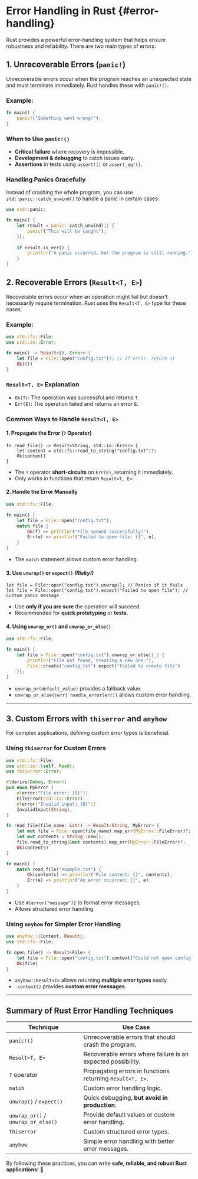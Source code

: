# Error Handling in Rust {#error-handling}

Rust provides a powerful error-handling system that helps ensure robustness and reliability. There are two main types of errors:

## 1. Unrecoverable Errors (`panic!`)

Unrecoverable errors occur when the program reaches an unexpected state and must terminate immediately. Rust handles these with `panic!()`.

### Example:
```rust
fn main() {
    panic!("Something went wrong!");
}
```

### When to Use `panic!()`
- **Critical failure** where recovery is impossible.
- **Development & debugging** to catch issues early.
- **Assertions** in tests using `assert!()` or `assert_eq!()`.

### Handling Panics Gracefully
Instead of crashing the whole program, you can use `std::panic::catch_unwind()` to handle a panic in certain cases:
```rust
use std::panic;

fn main() {
    let result = panic::catch_unwind(|| {
        panic!("This will be caught");
    });
    
    if result.is_err() {
        println!("A panic occurred, but the program is still running.");
    }
}
```

## 2. Recoverable Errors (`Result<T, E>`)

Recoverable errors occur when an operation might fail but doesn't necessarily require termination. Rust uses the `Result<T, E>` type for these cases.

### Example:
```rust
use std::fs::File;
use std::io::Error;

fn main() -> Result<(), Error> {
    let file = File::open("config.txt")?; // If error, return it
    Ok(())
}
```

### `Result<T, E>` Explanation
- `Ok(T)`: The operation was successful and returns `T`.
- `Err(E)`: The operation failed and returns an error `E`.

### Common Ways to Handle `Result<T, E>`

#### 1. **Propagate the Error (`?` Operator)**
```rust,no_run
fn read_file() -> Result<String, std::io::Error> {
    let content = std::fs::read_to_string("config.txt")?;
    Ok(content)
}
```
- The `?` operator **short-circuits** on `Err(E)`, returning it immediately.
- Only works in functions that return `Result<T, E>`.

#### 2. **Handle the Error Manually**
```rust
use std::fs::File;

fn main() {
    let file = File::open("config.txt");
    match file {
        Ok(f) => println!("File opened successfully!"),
        Err(e) => println!("Failed to open file: {}", e),
    }
}
```
- The `match` statement allows custom error handling.

#### 3. **Use `unwrap()` or `expect()`** *(Risky!)*
```rust,no_run
let file = File::open("config.txt").unwrap(); // Panics if it fails
let file = File::open("config.txt").expect("Failed to open file"); // Custom panic message
```
- Use **only if you are sure** the operation will succeed.
- Recommended for **quick prototyping** or **tests**.

#### 4. **Using `unwrap_or()` and `unwrap_or_else()`**
```rust
use std::fs::File;

fn main() {
    let file = File::open("config.txt").unwrap_or_else(|_| {
        println!("File not found, creating a new one.");
        File::create("config.txt").expect("Failed to create file")
    });
}
```
- `unwrap_or(default_value)` provides a fallback value.
- `unwrap_or_else(|err| handle_error(err))` allows custom error handling.

---

## 3. Custom Errors with `thiserror` and `anyhow`

For complex applications, defining custom error types is beneficial.

### Using `thiserror` for Custom Errors
```rust ,no_run
use std::fs::File;
use std::io::{self, Read};
use thiserror::Error;

#[derive(Debug, Error)]
pub enum MyError {
    #[error("File error: {0}")]
    FileError(std::io::Error),
    #[error("Invalid input: {0}")]
    InvalidInput(String),
}

fn read_file(file_name: &str) -> Result<String, MyError> {
    let mut file = File::open(file_name).map_err(MyError::FileError)?;
    let mut contents = String::new();
    file.read_to_string(&mut contents).map_err(MyError::FileError)?;
    Ok(contents)
}

fn main() {
    match read_file("example.txt") {
        Ok(contents) => println!("File content: {}", contents),
        Err(e) => println!("An error occurred: {}", e),
    }
}
```
- Use `#[error("message")]` to format error messages.
- Allows structured error handling.

### Using `anyhow` for Simpler Error Handling
```rust ,no_run
use anyhow::{Context, Result};
use std::fs::File;

fn open_file() -> Result<File> {
    let file = File::open("config.txt").context("Could not open config file")?;
    Ok(file)
}
```
- `anyhow::Result<T>` allows returning **multiple error types** easily.
- `.context()` provides **custom error messages**.

---

## Summary of Rust Error Handling Techniques

| Technique | Use Case |
|-----------|---------|
| `panic!()` | Unrecoverable errors that should crash the program. |
| `Result<T, E>` | Recoverable errors where failure is an expected possibility. |
| `?` operator | Propagating errors in functions returning `Result<T, E>`. |
| `match` | Custom error handling logic. |
| `unwrap()` / `expect()` | Quick debugging, **but avoid in production**. |
| `unwrap_or()` / `unwrap_or_else()` | Provide default values or custom error handling. |
| `thiserror` | Custom structured error types. |
| `anyhow` | Simple error handling with better error messages. |

By following these practices, you can write **safe, reliable, and robust Rust applications**! 🚀
